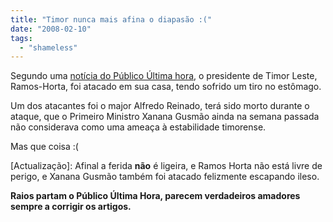 ```yaml
---
title: "Timor nunca mais afina o diapasão :("
date: "2008-02-10"
tags: 
  - "shameless"
---
```


Segundo uma [notícia do Público Última hora](http://ultimahora.publico.clix.pt/noticia.aspx?id=1319147), o presidente de Timor Leste, Ramos-Horta, foi atacado em sua casa, tendo sofrido um tiro no estômago.

Um dos atacantes foi o major Alfredo Reinado, terá sido morto durante o ataque, que o Primeiro Ministro Xanana Gusmão ainda na semana passada não considerava como uma ameaça à estabilidade timorense.

Mas que coisa :(

\[Actualização\]: Afinal a ferida **não** é ligeira, e Ramos Horta não está livre de perigo, e Xanana Gusmão também foi atacado felizmente escapando ileso.

**Raios partam o Público Última Hora, parecem verdadeiros amadores sempre a corrigir os artigos.**
